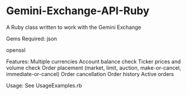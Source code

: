 # Gemini-Exchange-API-Ruby
A Ruby class written to work with the Gemini Exchange 

Gems Required:
json

openssl

Features:
Multiple currencies
Account balance check
Ticker prices and volume check
Order placement (market, limit, auction, make-or-cancel, immediate-or-cancel)
Order cancellation
Order history
Active orders

Usage:
See UsageExamples.rb
